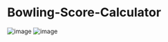 # Bowling-Score-Calculator
![image](https://user-images.githubusercontent.com/30903599/35508040-2dd36b2e-04ef-11e8-9e4f-2c7f4a4f1961.png)
![image](https://user-images.githubusercontent.com/30903599/35508048-39da4c62-04ef-11e8-8e55-4f2501f66500.png)
